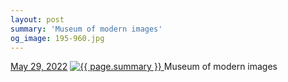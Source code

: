 ```yaml
---
layout: post
summary: 'Museum of modern images'
og_image: 195-960.jpg
---
```


<p>
  <time>
    <a href="/195">May 29, 2022</a>
  </time>
  <a href="/195">
    <img src="{{ site.assets_url }}/195-480.jpg" srcset="{{ site.assets_url }}/195-240.jpg 240w, {{ site.assets_url }}/195-480.jpg 480w, {{ site.assets_url }}/195-720.jpg 720w, {{ site.assets_url }}/195-960.jpg 960w" sizes="(min-width: 700px) 50vw, calc(100vw - 2rem)" alt="{{ page.summary }}" />
  </a>
  <span>Museum of modern images</span>
</p>
